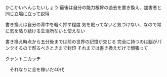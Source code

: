 かこかいへんじたいしょう
最後は自分の能力根幹の過去を書き換え、加害者と同じ立場に立って説得

書き換えは自分の背中を軽く押す程度
気を貼ってないと気づけない、なので常に気を貼り続ける生活所ないと使えない

書き換え時点から五分後までは前の世界の記憶が交じる
完全に持つのは脳がパンクするので然るべきときまで封印
それまでは書き換えだけで頑張って




クァントニカッチ

　それなりに金を稼いだ40代

